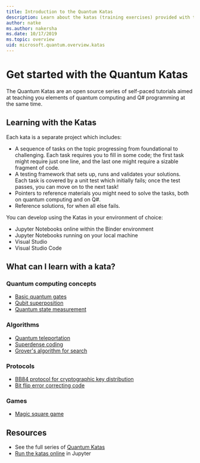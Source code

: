 ```yaml
---
title: Introduction to the Quantum Katas
description: Learn about the katas (training exercises) provided with the Microsoft Quantum Development Kit (QDK)
author: natke
ms.author: nakersha 
ms.date: 10/17/2019
ms.topic: overview
uid: microsoft.quantum.overview.katas
---
```


# Get started with the Quantum Katas

The Quantum Katas are an open source series of self-paced tutorials aimed at teaching you elements of quantum computing and Q# programming at the same time.

## Learning with the Katas

Each kata is a separate project which includes:

* A sequence of tasks on the topic progressing from foundational to challenging. Each task requires you to fill in some code; the first task might require just one line, and the last one might require a sizable fragment of code.
* A testing framework that sets up, runs and validates your solutions. Each task is covered by a unit test which initially fails; once the test passes, you can move on to the next task!
* Pointers to reference materials you might need to solve the tasks, both on quantum computing and on Q#.
* Reference solutions, for when all else fails.

You can develop using the Katas in your environment of choice:

* Jupyter Notebooks online within the Binder environment
* Jupyter Notebooks running on your local machine
* Visual Studio
* Visual Studio Code

## What can I learn with a kata?

### Quantum computing concepts

* [Basic quantum gates](https://github.com/microsoft/QuantumKatas/tree/master/BasicGates)
* [Qubit superposition](https://github.com/microsoft/QuantumKatas/tree/master/Superposition)
* [Quantum state measurement](https://github.com/microsoft/QuantumKatas/tree/master/Measurements)

### Algorithms

* [Quantum teleportation](https://github.com/microsoft/QuantumKatas/tree/master/Teleportation)
* [Superdense coding](https://github.com/microsoft/QuantumKatas/tree/master/SuperdenseCoding)
* [Grover's algorithm for search](https://github.com/microsoft/QuantumKatas/tree/master/GroversAlgorithm)

### Protocols

* [BB84 protocol for cryptographic key distribution](https://github.com/microsoft/QuantumKatas/tree/master/KeyDistribution_BB84)
* [Bit flip error correcting code](https://github.com/microsoft/QuantumKatas/tree/master/QEC_BitFlipCode)

### Games

* [Magic square game](https://github.com/microsoft/QuantumKatas/tree/master/MagicSquareGame)

## Resources

* See the full series of [Quantum Katas](https://github.com/microsoft/QuantumKatas)
* [Run the katas online](aka.ms/try-quantum-katas) in Jupyter
